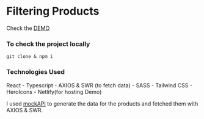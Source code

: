 # Filtering Products

Check the [DEMO](https://steady-sherbet-6b99d9.netlify.app/)

### To check the project locally
``git clone & npm i``

### Technologies Used
React - Typescript - AXIOS & SWR (to fetch data) - SASS - Tailwind CSS - HeroIcons - Netlify(for hosting Demo)

I used [mockAPI](https://mockapi.io/docs) to generate the data for the products and fetched them with AXIOS & SWR.
